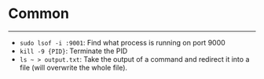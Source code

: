 # Common
---
- `sudo lsof -i :9001`: Find what process is running on port 9000
- `kill -9 {PID}`: Terminate the PID
- `ls ~ > output.txt`: Take the output of a command and redirect it into a file (will overwrite the whole file).